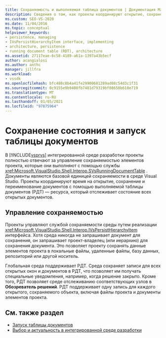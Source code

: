 ```yaml
---
title: Сохраняемость и выполняемая таблица документов | Документация Майкрософт
description: Сведения о том, как проекты координируют открытие, сохранение и переименование документов в выполняемой таблице документов, которая отслеживает состояние документа в интегрированной среде разработки Visual Studio.
ms.custom: SEO-VS-2020
ms.date: 11/04/2016
ms.topic: conceptual
helpviewer_keywords:
- persistence, managing
- IVsPersistHierarchyItem interface, implementing
- architecture, persistence
- running document table (RDT), architecture
ms.assetid: 27117eae-6c58-4189-a61a-1397a43b5ecf
author: acangialosi
ms.author: anthc
manager: jillfra
ms.workload:
- vssdk
ms.openlocfilehash: bfc480c8b4a41fe29900681289ad08c54d3c1f31
ms.sourcegitcommit: 0c9155e9b9408fb7481d79319bf08650b610e719
ms.translationtype: MT
ms.contentlocale: ru-RU
ms.lasthandoff: 01/05/2021
ms.locfileid: "97875964"
---
```

# <a name="persistence-and-the-running-document-table"></a>Сохранение состояния и запуск таблицы документов
В [!INCLUDE[vsprvs](../../code-quality/includes/vsprvs_md.md)] интегрированной среде разработки проекты полностью отвечают за управление сохраняемостью элементов проекта, которые они выполняют с помощью службы <xref:Microsoft.VisualStudio.Shell.Interop.SVsRunningDocumentTable> . Документы являются базовой единицей сохраняемости в среде Visual Studio. Проекты координируют время на открытие, сохранение и переименование документов с помощью выполняемой таблицы документов (РДТ) — ресурса, который отслеживает состояние всех открытых документов.

## <a name="managing-persistence"></a>Управление сохраняемостью
 Проекты управляют службой сохраняемости среды путем реализации <xref:Microsoft.VisualStudio.Shell.Interop.IVsPersistHierarchyItem> интерфейса. Хотя среда никогда не запрашивает документ для сохранения, он запрашивает проект-владелец (или иерархию) для сохранения документа. Это позволяет проекту сохранять данные элементов проекта в локальные файлы, удаленные файлы, базу данных, репозиторий или другой носитель.

 Глобальная среда поддерживает РДТ. Среда сохраняет записи для всех открытых окон и документов в РДТ, что позволяет им получать специальные уведомления, например, когда решение закрыто. Кроме того, РДТ позволяет среде отслеживанию соответствующих узлов в **Обозреватель решений**. РДТ поддерживает одну запись для каждого открытого, сохраняемого объекта, включая файлы проекта и документы элементов проекта.

## <a name="see-also"></a>См. также раздел
- [Запуск таблицы документов](../../extensibility/internals/running-document-table.md)
- [Выбор и актуальность в интегрированной среде разработки](../../extensibility/internals/selection-and-currency-in-the-ide.md)
